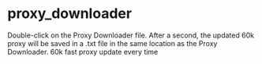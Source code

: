 # proxy_downloader
Double-click on the Proxy Downloader file. After a second, the updated 60k proxy will be saved in a .txt file in the same location as the Proxy Downloader.
60k fast proxy update every time
